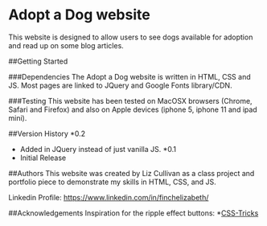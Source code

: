 # Adopt a Dog website
This website is designed to allow users to see dogs available for adoption and read up on some blog articles.

##Getting Started

###Dependencies
The Adopt a Dog website is written in HTML, CSS and JS. Most pages are linked to JQuery and Google Fonts library/CDN.

###Testing
This website has been tested on MacOSX browsers (Chrome, Safari and Firefox) and also on Apple devices (iphone 5, iphone 11 and ipad mini).

##Version History
*0.2
  * Added in JQuery instead of just vanilla JS.
*0.1
  * Initial Release

##Authors
This website was created by Liz Cullivan as a class project and portfolio piece to demonstrate my skills in HTML, CSS, and JS.

Linkedin Profile: https://www.linkedin.com/in/finchelizabeth/

##Acknowledgements
Inspiration for the ripple effect buttons:
*[CSS-Tricks](https://css-tricks.com/how-to-recreate-the-ripple-effect-of-material-design-buttons/)
